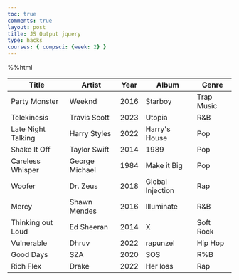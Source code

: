 ```yaml
---
toc: true
comments: true
layout: post
title: JS Output jquery
type: hacks
courses: { compsci: {week: 2} }
---
```


%%html

<!-- Head contains information to Support the Document -->
<head>
    <!-- load jQuery and DataTables output style and scripts -->
    <link rel="stylesheet" type="text/css" href="https://cdn.datatables.net/1.13.4/css/jquery.dataTables.min.css">
    <script type="text/javascript" language="javascript" src="https://code.jquery.com/jquery-3.6.0.min.js"></script>
    <script>var define = null;</script>
    <script type="text/javascript" language="javascript" src="https://cdn.datatables.net/1.13.4/js/jquery.dataTables.min.js"></script>
</head>

<!-- Body contains the contents of the Document -->
<body>
    <table id="demo" class="table">
        <thead>
            <tr>
                <th>Title</th>
                <th>Artist</th>
                <th>Year</th>
                <th>Album</th>
                <th>Genre</th>
            </tr>
        </thead>
        <tbody>
            <tr>
                <td>Party Monster</td>
                <td>Weeknd</td>
                <td>2016</td>
                <td>Starboy</td>
                <td>Trap Music</td>
            </tr>
            <tr>
                <td>Telekinesis</td>
                <td>Travis Scott</td>
                <td>2023</td>
                <td>Utopia</td>
                <td>R&B</td>
            </tr>
            <tr>
                <td>Late Night Talking</td>
                <td>Harry Styles</td>
                <td>2022</td>
                <td>Harry's House</td>
                <td>Pop</td>
            </tr>
            <tr>
                <td>Shake It Off</td>
                <td>Taylor Swift</td>
                <td>2014</td>
                <td>1989</td>
                <td>Pop</td>
            </tr>
            <tr>
                <td>Careless Whisper</td>
                <td>George Michael</td>
                <td>1984</td>
                <td>Make it Big</td>
                <td>Pop</td>
            </tr>
            <tr>
                <td>Woofer</td>
                <td>Dr. Zeus</td>
                <td>2018</td>
                <td>Global Injection</td>
                <td>Rap</td>
            </tr>
            <tr>
                <td>Mercy</td>
                <td>Shawn Mendes</td>
                <td>2016</td>
                <td>Illuminate</td>
                <td>R&B</td>
            </tr>
            <tr>
                <td>Thinking out Loud</td>
                <td>Ed Sheeran</td>
                <td>2014</td>
                <td>X</td>
                <td>Soft Rock</td>
            </tr>
            <tr>
                <td>Vulnerable</td>
                <td>Dhruv</td>
                <td>2022</td>
                <td>rapunzel</td>
                <td>Hip Hop</td>
            </tr>
            <tr>
                <td>Good Days</td>
                <td>SZA</td>
                <td>2020</td>
                <td>SOS</td>
                <td>R%B</td>
            </tr>
            <tr>
                <td>Rich Flex</td>
                <td>Drake</td>
                <td>2022</td>
                <td>Her loss</td>
                <td>Rap</td>
            </tr>
        </tbody>
    </table>
</body>

<!-- Script is used to embed executable code -->
<script>
    $("#demo").DataTable();
</script>